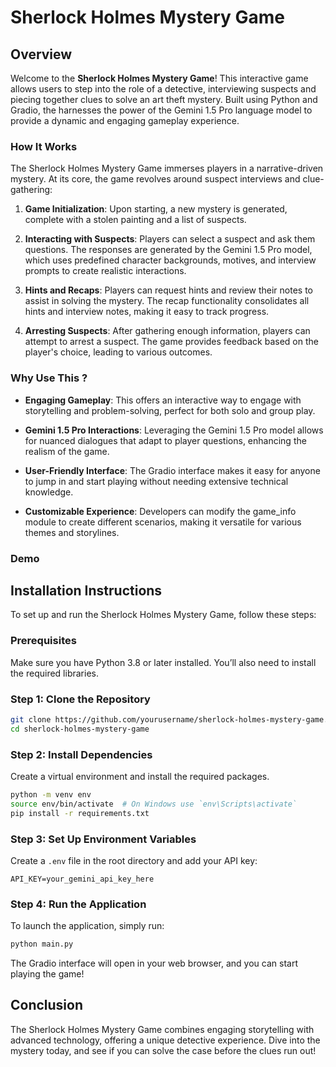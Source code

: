 # Sherlock Holmes Mystery Game 

## Overview

Welcome to the **Sherlock Holmes Mystery Game**! This interactive game allows users to step into the role of a detective, interviewing suspects and piecing together clues to solve an art theft mystery. Built using Python and Gradio, the  harnesses the power of the Gemini 1.5 Pro language model to provide a dynamic and engaging gameplay experience.

### How It Works

The Sherlock Holmes Mystery Game  immerses players in a narrative-driven mystery. At its core, the game revolves around suspect interviews and clue-gathering:

1. **Game Initialization**: Upon starting, a new mystery is generated, complete with a stolen painting and a list of suspects.

2. **Interacting with Suspects**: Players can select a suspect and ask them questions. The responses are generated by the Gemini 1.5 Pro model, which uses predefined character backgrounds, motives, and interview prompts to create realistic interactions.

3. **Hints and Recaps**: Players can request hints and review their notes to assist in solving the mystery. The recap functionality consolidates all hints and interview notes, making it easy to track progress.

4. **Arresting Suspects**: After gathering enough information, players can attempt to arrest a suspect. The game provides feedback based on the player's choice, leading to various outcomes.

### Why Use This ?

- **Engaging Gameplay**: This  offers an interactive way to engage with storytelling and problem-solving, perfect for both solo and group play.

- **Gemini 1.5 Pro Interactions**: Leveraging the Gemini 1.5 Pro model allows for nuanced dialogues that adapt to player questions, enhancing the realism of the game.

- **User-Friendly Interface**: The Gradio interface makes it easy for anyone to jump in and start playing without needing extensive technical knowledge.

- **Customizable Experience**: Developers can modify the game_info module to create different scenarios, making it versatile for various themes and storylines.

### Demo


## Installation Instructions

To set up and run the Sherlock Holmes Mystery Game, follow these steps:

### Prerequisites

Make sure you have Python 3.8 or later installed. You’ll also need to install the required libraries.

### Step 1: Clone the Repository

```bash
git clone https://github.com/yourusername/sherlock-holmes-mystery-game.git
cd sherlock-holmes-mystery-game
```

### Step 2: Install Dependencies

Create a virtual environment and install the required packages.

```bash
python -m venv env
source env/bin/activate  # On Windows use `env\Scripts\activate`
pip install -r requirements.txt
```

### Step 3: Set Up Environment Variables

Create a `.env` file in the root directory and add your API key:

```
API_KEY=your_gemini_api_key_here
```

### Step 4: Run the Application

To launch the application, simply run:

```bash
python main.py
```

The Gradio interface will open in your web browser, and you can start playing the game!

## Conclusion

The Sherlock Holmes Mystery Game combines engaging storytelling with advanced technology, offering a unique detective experience. Dive into the mystery today, and see if you can solve the case before the clues run out!
